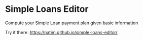 # Simple Loans Editor

Compute your Simple Loan payment plan given basic information

Try it there: https://natim.github.io/simple-loans-editor/
